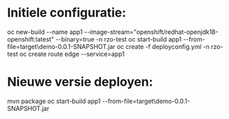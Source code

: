 
# Initiele configuratie:
oc new-build --name app1 --image-stream="openshift/redhat-openjdk18-openshift:latest" --binary=true -n rzo-test 
oc start-build app1 --from-file=target\demo-0.0.1-SNAPSHOT.jar
oc create -f deployconfig.yml -n rzo-test
oc create route edge --service=app1

# Nieuwe versie deployen:
mvn package
oc start-build app1 --from-file=target\demo-0.0.1-SNAPSHOT.jar

